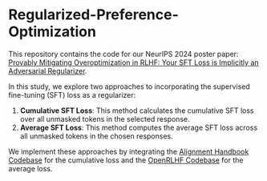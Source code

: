 # Regularized-Preference-Optimization

This repository contains the code for our NeurIPS 2024 poster paper: [Provably Mitigating Overoptimization in RLHF: Your SFT Loss is Implicitly an Adversarial Regularizer](https://arxiv.org/abs/2405.16436). 

In this study, we explore two approaches to incorporating the supervised fine-tuning (SFT) loss as a regularizer:

1. **Cumulative SFT Loss**: This method calculates the cumulative SFT loss over all unmasked tokens in the selected response.
2. **Average SFT Loss**: This method computes the average SFT loss across all unmasked tokens in the chosen responses.

We implement these approaches by integrating the [Alignment Handbook Codebase](https://github.com/huggingface/alignment-handbook) for the cumulative loss and the [OpenRLHF Codebase](https://github.com/OpenRLHF/OpenRLHF) for the average loss. 
